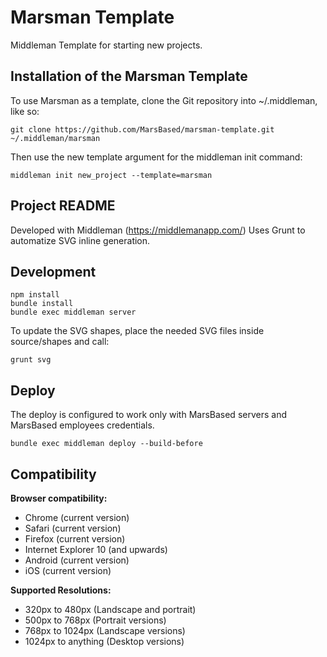 # Marsman Template
Middleman Template for starting new projects.

## Installation of the Marsman Template

To use Marsman as a template, clone the Git repository into ~/.middleman, like so:

```
git clone https://github.com/MarsBased/marsman-template.git ~/.middleman/marsman
```

Then use the new template argument for the middleman init command:

```
middleman init new_project --template=marsman
```

## Project README

Developed with Middleman (https://middlemanapp.com/)
Uses Grunt to automatize SVG inline generation.

## Development
```
npm install
bundle install
bundle exec middleman server
```

To update the SVG shapes, place the needed SVG files inside source/shapes and
call:

```
grunt svg
```

## Deploy

The deploy is configured to work only with MarsBased servers and MarsBased
employees credentials.
```
bundle exec middleman deploy --build-before
```

## Compatibility

**Browser compatibility:**

* Chrome (current version)
* Safari (current version)
* Firefox (current version)
* Internet Explorer 10 (and upwards)
* Android (current version)
* iOS (current version)

**Supported Resolutions:**

* 320px to 480px (Landscape and portrait)
* 500px to 768px (Portrait versions)
* 768px to 1024px (Landscape versions)
* 1024px to anything (Desktop versions)


